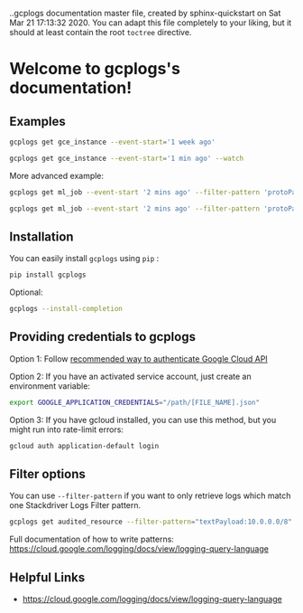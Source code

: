 ..gcplogs documentation master file, created by
   sphinx-quickstart on Sat Mar 21 17:13:32 2020.
   You can adapt this file completely to your liking, but it should at least
   contain the root `toctree` directive.

Welcome to gcplogs's documentation!
===================================

Examples
-------

``` bash
gcplogs get gce_instance --event-start='1 week ago'
```

``` bash
gcplogs get gce_instance --event-start='1 min ago' --watch
```

More advanced example:

``` bash
gcplogs get ml_job --event-start '2 mins ago' --filter-pattern 'protoPayload:unicorns'
```

``` bash
gcplogs get ml_job --event-start '2 mins ago' --filter-pattern 'protoPayload:unicorns' --project 'rainbows' --credentials '/cool-kids.json'
```

Installation
------------

You can easily install `gcplogs` using `pip` :

``` bash
pip install gcplogs
```

Optional:

``` bash
gcplogs --install-completion
```

Providing credentials to gcplogs
------------------------------------------

Option 1: Follow [recommended way to authenticate Google Cloud API](https://cloud.google.com/docs/authentication/getting-started)

Option 2: If you have an activated service account, just create an environment variable:

``` bash
export GOOGLE_APPLICATION_CREDENTIALS="/path/[FILE_NAME].json"
```

Option 3: If you have gcloud installed, you can use this method, but you might run into rate-limit errors:

``` bash
gcloud auth application-default login
```

Filter options
----------------

You can use `--filter-pattern` if you want to only retrieve logs which match one Stackdriver Logs Filter pattern.

``` bash
gcplogs get audited_resource --filter-pattern="textPayload:10.0.0.0/8" --project google-ai
```

Full documentation of how to write patterns: https://cloud.google.com/logging/docs/view/logging-query-language

Helpful Links
-------------

* https://cloud.google.com/logging/docs/view/logging-query-language


